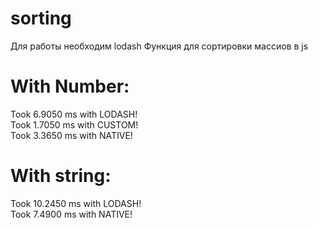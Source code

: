 # sorting
Для работы необходим lodash
Функция для сортировки массиов в js

# With Number:
Took 6.9050 ms with LODASH! <br>
Took 1.7050 ms with CUSTOM!  <br>
Took 3.3650 ms with NATIVE! <br>

# With string:
Took 10.2450 ms with LODASH! <br>
Took 7.4900 ms with NATIVE! <br>
